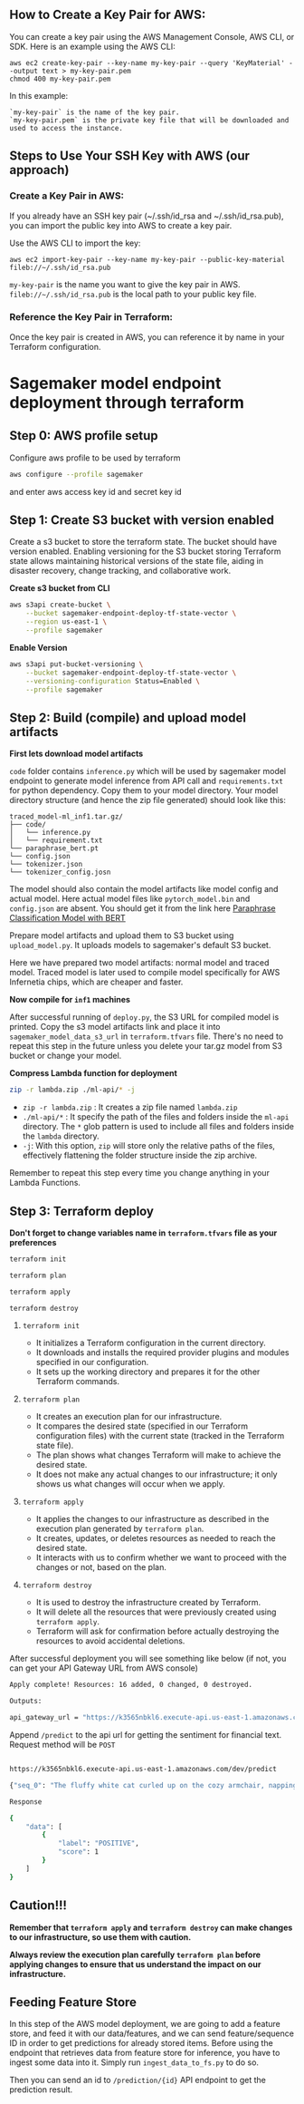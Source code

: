 ## How to Create a Key Pair for AWS:

You can create a key pair using the AWS Management Console, AWS CLI, or SDK. Here is an example using the AWS CLI:

```shell
aws ec2 create-key-pair --key-name my-key-pair --query 'KeyMaterial' --output text > my-key-pair.pem
chmod 400 my-key-pair.pem

```

In this example:

    `my-key-pair` is the name of the key pair.
    `my-key-pair.pem` is the private key file that will be downloaded and used to access the instance.

## Steps to Use Your SSH Key with AWS (our approach)

### Create a Key Pair in AWS:
If you already have an SSH key pair (~/.ssh/id_rsa and ~/.ssh/id_rsa.pub), you can import the public key into AWS to create a key pair.

Use the AWS CLI to import the key:

```shell
aws ec2 import-key-pair --key-name my-key-pair --public-key-material fileb://~/.ssh/id_rsa.pub

```
`my-key-pair` is the name you want to give the key pair in AWS.
`fileb://~/.ssh/id_rsa.pub` is the local path to your public key file.

### Reference the Key Pair in Terraform:
Once the key pair is created in AWS, you can reference it by name in your Terraform configuration.

# Sagemaker model endpoint deployment through terraform

## Step 0: AWS profile setup
Configure aws profile to be used by terraform

```bash
aws configure --profile sagemaker
```

and enter aws access key id and secret key id

## Step 1: Create S3 bucket with version enabled

Create a s3 bucket to store the terraform state. The bucket should have version enabled. Enabling versioning for the S3 bucket storing Terraform state allows maintaining historical versions of the state file, aiding in disaster recovery, change tracking, and collaborative work.

**Create s3 bucket from CLI**

```bash
aws s3api create-bucket \
    --bucket sagemaker-endpoint-deploy-tf-state-vector \
    --region us-east-1 \
    --profile sagemaker
```

**Enable Version**

```bash
aws s3api put-bucket-versioning \
    --bucket sagemaker-endpoint-deploy-tf-state-vector \
    --versioning-configuration Status=Enabled \
    --profile sagemaker
```

## Step 2: Build (compile) and upload model artifacts

**First lets download model artifacts**

`code` folder contains `inference.py` which will be used by sagemaker model endpoint to generate model inference from API call and `requirements.txt` for python dependency. Copy them to your model directory. Your model directory structure (and hence the zip file generated) should look like this:
```
traced_model-ml_inf1.tar.gz/
├── code/
│   └── inference.py
│   └── requirement.txt
└── paraphrase_bert.pt
└── config.json
└── tokenizer.json
└── tokenizer_config.josn
```

The model should also contain the model artifacts like model config and actual model. Here actual model files like `pytorch_model.bin` and `config.json` are absent. You should get it from the link here [Paraphrase Classification Model with BERT](https://huggingface.co/Prompsit/paraphrase-bert-en/tree/main)

Prepare model artifacts and upload them to S3 bucket using `upload_model.py`. It uploads models to sagemaker's default S3 bucket.

Here we have prepared two model artifacts: normal model and traced model. Traced model is later used to compile model specifically for AWS Infernetia chips, which are cheaper and faster.

**Now compile for `inf1` machines**

After successful running of `deploy.py`, the S3 URL for compiled model is printed. Copy the s3 model artifacts link and place it into `sagemaker_model_data_s3_url` in `terraform.tfvars` file. There's no need to repeat this step in the future unless you delete your tar.gz model from S3 bucket or change your model.


**Compress Lambda function for deployment**

```bash
zip -r lambda.zip ./ml-api/* -j
```
- `zip -r lambda.zip` : It creates a zip file named `lambda.zip`
- `./ml-api/*` : It specify the path of the files and folders inside the `ml-api` directory. The `*` glob pattern is used to include all files and folders inside the `lambda` directory.
- `-j`: With this option, `zip` will store only the relative paths of the files, effectively flattening the folder structure inside the zip archive.

Remember to repeat this step every time you change anything in your Lambda Functions.


## Step 3: Terraform deploy

**Don't forget to change variables name in `terraform.tfvars` file as your preferences**

```bash
terraform init
```

```bash
terraform plan
```

```bash
terraform apply
```

```bash
terraform destroy
```

1. `terraform init`
    - It initializes a Terraform configuration in the current directory. 
    - It downloads and installs the required provider plugins and modules specified in our configuration. 
    - It sets up the working directory and prepares it for the other Terraform commands.

2. `terraform plan`
    - It creates an execution plan for our infrastructure. 
    - It compares the desired state (specified in our Terraform configuration files) with the current state (tracked in the Terraform state file). 
    - The plan shows what changes Terraform will make to achieve the desired state. 
    - It does not make any actual changes to our infrastructure; it only shows us what changes will occur when we apply.

3. `terraform apply`
    - It applies the changes to our infrastructure as described in the execution plan generated by `terraform plan`. 
    - It creates, updates, or deletes resources as needed to reach the desired state. 
    - It interacts with us to confirm whether we want to proceed with the changes or not, based on the plan.

4. `terraform destroy`
    - It is used to destroy the infrastructure created by Terraform. 
    - It will delete all the resources that were previously created using `terraform apply`. 
    - Terraform will ask for confirmation before actually destroying the resources to avoid accidental deletions.

After successful deployment you will see something like below (if not, you can get your API Gateway URL from AWS console)

```bash
Apply complete! Resources: 16 added, 0 changed, 0 destroyed.

Outputs:

api_gateway_url = "https://k3565nbkl6.execute-api.us-east-1.amazonaws.com/dev"
```

Append `/predict` to the api url for getting the sentiment for financial text. Request method will be `POST`

```bash

https://k3565nbkl6.execute-api.us-east-1.amazonaws.com/dev/predict

{"seq_0": "The fluffy white cat curled up on the cozy armchair, napping peacefully in the warm sunlight streaming through the window.", "seq_1": "Snuggling comfortably in the sunlit armchair, the soft, white cat dozed off, enjoying a tranquil nap."}

Response

{
    "data": [
        {
            "label": "POSITIVE",
            "score": 1
        }
    ]
}
```

## Caution!!!
**Remember that `terraform apply` and `terraform destroy` can make changes to our infrastructure, so use them with caution.** 

**Always review the execution plan carefully `terraform plan` before applying changes to ensure that us understand the impact on our infrastructure.**

## Feeding Feature Store
In this step of the AWS model deployment, we are going to add a feature store, and feed it with our data/features, and we can send feature/sequence ID in order to get predictions for already stored items.
Before using the endpoint that retrieves data from feature store for inference, you have to ingest some data into it. Simply run `ingest_data_to_fs.py` to do so.

Then you can send an id to `/prediction/{id}` API endpoint to get the prediction result. 